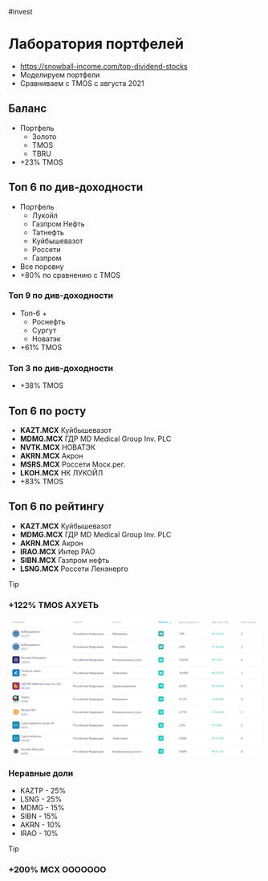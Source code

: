 #invest

# Лаборатория портфелей

- https://snowball-income.com/top-dividend-stocks
- Моделируем портфели
- Сравниваем с TMOS с августа 2021

## Баланс

- Портфель
	- Золото
	- TMOS
	- TBRU
- +23% TMOS

## Топ 6 по див-доходности

- Портфель 
	- Лукойл
	- Газпром Нефть
	- Татнефть
	- Куйбышевазот
	- Россети
	- Газпром
- Все поровну
- +80% по сравнению с TMOS

### Топ 9 по див-доходности

- Топ-6 + 
	- Роснефть
	- Сургут
	- Новатэк
- +61% TMOS

### Топ 3 по див-доходности

- +38% TMOS

## Топ 6 по росту

- **KAZT.MCX** Куйбышевазот
- **MDMG.MCX** ГДР MD Medical Group Inv. PLC
- **NVTK.MCX** НОВАТЭК
- **AKRN.MCX** Акрон
- **MSRS.MCX** Россети Моск.рег.
- **LKOH.MCX** НК ЛУКОЙЛ
- +83% TMOS

## Топ 6 по рейтингу

- **KAZT.MCX** Куйбышевазот
- **MDMG.MCX** ГДР MD Medical Group Inv. PLC
- **AKRN.MCX** Акрон
- **IRAO.MCX** Интер РАО
- **SIBN.MCX** Газпром нефть
- **LSNG.MCX** Россети Ленэнерго

>[!tip]
>### **+122% TMOS АХУЕТЬ**

![](Pasted%20image%2020230518125706.png)

### Неравные доли

- KAZTP - 25%
- LSNG - 25%
- MDMG - 15%
- SIBN - 15%
- AKRN - 10%
- IRAO - 10%

>[!tip]
>### **+200% MCX OOOOOOO**
